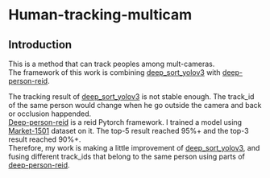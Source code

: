 # Human-tracking-multicam
## Introduction 
This is a method that can track peoples among mult-cameras.  
The framework of this work is combining [deep_sort_yolov3](https://github.com/Qidian213/deep_sort_yolov3) with [deep-person-reid](https://github.com/KaiyangZhou/deep-person-reid).  
  
The tracking result of [deep_sort_yolov3](https://github.com/Qidian213/deep_sort_yolov3) is not stable enough. The track_id of the same person would change when he go outside the camera and back or occlusion happended.  
[Deep-person-reid](https://github.com/KaiyangZhou/deep-person-reid) is a reid Pytorch framework. I trained a model using [Market-1501](http://www.liangzheng.com.cn/Project/project_reid.html) dataset on it. The top-5 result reached 95%+ and the top-3 result reached 90%+.  
Therefore, my work is making a little improvement of [deep_sort_yolov3](https://github.com/Qidian213/deep_sort_yolov3), and fusing different track_ids that belong to the same person using parts of [deep-person-reid](https://github.com/KaiyangZhou/deep-person-reid).   



 

